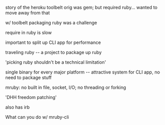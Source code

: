 story of the heroku toolbelt
orig was gem; but required ruby... wanted to move away from that

w/ toolbelt packaging ruby was a challenge

require in ruby is slow

important to split up CLI app for performance

traveling ruby -- a project to package up ruby

'picking ruby shouldn't be a technical limitation'

single binary for every major platform -- attractive system for CLI app, no need to package stuff

mruby: no built in file, socket, I/O; no threading or forking

'DHH freedom patching' 

also has irb

What can you do w/ mruby-cli
